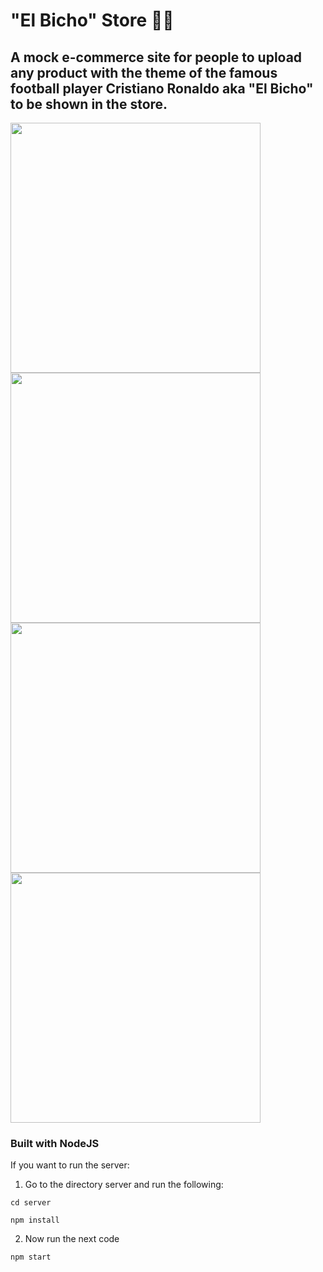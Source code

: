 # "El Bicho" Store 👕🐛
## A mock e-commerce site for people to upload any product with the theme of the famous football player Cristiano Ronaldo aka "El Bicho" to be shown in the store.

<p float="left">
  <img src="https://user-images.githubusercontent.com/69304255/172337037-3b4fcd18-217c-477c-8ec0-4aeee01f293d.png" width="400" />
  <img src="https://user-images.githubusercontent.com/69304255/172337045-9d2416d6-0372-45f0-948c-b8026b1a3e71.png" width="400" /> 
  <img src="https://user-images.githubusercontent.com/69304255/172337047-714c1681-e776-4fe5-a78b-e8fa830c290b.png" width="400" />
  <img src="https://user-images.githubusercontent.com/69304255/172337052-fdc36238-d351-4753-ad73-671ae947c320.png" width="400" />
</p>

### Built with NodeJS

If you want to run the server:


1. Go to the directory server and run the following:

```cd server```

```npm install```

2. Now run the next code

```npm start```

